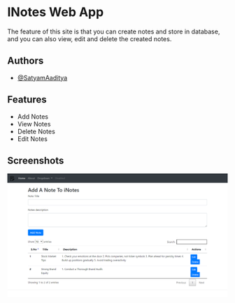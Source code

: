 
# INotes Web App

The feature of this site is that you can create notes and store in database, and you can also view, edit and delete the created notes.
## Authors

- [@SatyamAaditya](https://www.github.com/SatyamAaditya)

  
## Features

- Add Notes
- View Notes
- Delete Notes
- Edit Notes

  
## Screenshots

![iNotes UI](https://github.com/SatyamAaditya/CRUDAPP/blob/Projects/Screenshot%20(554).png)

  
